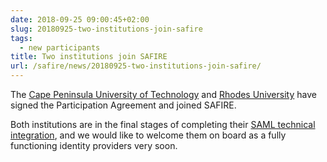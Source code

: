 ```yaml
---
date: 2018-09-25 09:00:45+02:00
slug: 20180925-two-institutions-join-safire 
tags:
  - new participants
title: Two institutions join SAFIRE
url: /safire/news/20180925-two-institutions-join-safire/
---
```


The [Cape Peninsula University of Technology](http://www.cput.ac.za/) and [Rhodes University](http://www.ru.ac.za/) have signed the Participation Agreement and joined SAFIRE. 

Both institutions are in the final stages of completing their [SAML technical integration](/technical/saml2/), and we would like to welcome them on board as a fully functioning identity providers very soon.
